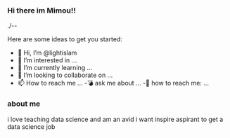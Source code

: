 ### Hi there im Mimou!!

./--

Here are some ideas to get you started:

- 👋 Hi, I’m @lightislam
- 👀 I’m interested in ...
- 🌱 I’m currently learning ...
- 💞️ I’m looking to collaborate on ...
- 📫 How to reach me ...
-💣 ask me about ...
-🏹 how to reach me: ...

### about me
i love teaching data science and am an avid i want inspire aspirant to get a data science job 

